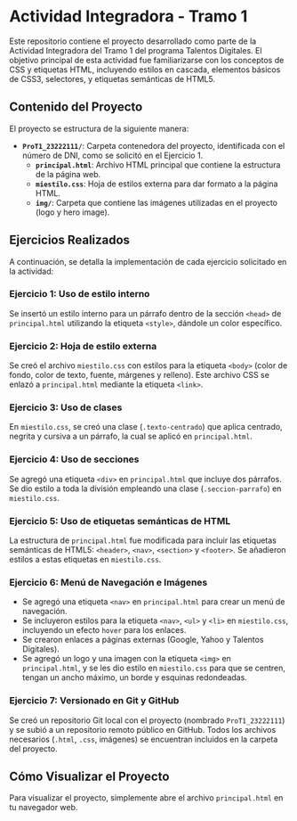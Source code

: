 # Actividad Integradora - Tramo 1

Este repositorio contiene el proyecto desarrollado como parte de la Actividad Integradora del Tramo 1 del programa Talentos Digitales. El objetivo principal de esta actividad fue familiarizarse con los conceptos de CSS y etiquetas HTML, incluyendo estilos en cascada, elementos básicos de CSS3, selectores, y etiquetas semánticas de HTML5.

## Contenido del Proyecto

El proyecto se estructura de la siguiente manera:

* **`ProT1_23222111/`**: Carpeta contenedora del proyecto, identificada con el número de DNI, como se solicitó en el Ejercicio 1.
    * **`principal.html`**: Archivo HTML principal que contiene la estructura de la página web.
    * **`miestilo.css`**: Hoja de estilos externa para dar formato a la página HTML.
    * **`img/`**: Carpeta que contiene las imágenes utilizadas en el proyecto (logo y hero image).

## Ejercicios Realizados

A continuación, se detalla la implementación de cada ejercicio solicitado en la actividad:

### Ejercicio 1: Uso de estilo interno

Se insertó un estilo interno para un párrafo dentro de la sección `<head>` de `principal.html` utilizando la etiqueta `<style>`, dándole un color específico.

### Ejercicio 2: Hoja de estilo externa

Se creó el archivo `miestilo.css` con estilos para la etiqueta `<body>` (color de fondo, color de texto, fuente, márgenes y relleno). Este archivo CSS se enlazó a `principal.html` mediante la etiqueta `<link>`.

### Ejercicio 3: Uso de clases

En `miestilo.css`, se creó una clase (`.texto-centrado`) que aplica centrado, negrita y cursiva a un párrafo, la cual se aplicó en `principal.html`.

### Ejercicio 4: Uso de secciones

Se agregó una etiqueta `<div>` en `principal.html` que incluye dos párrafos. Se dio estilo a toda la división empleando una clase (`.seccion-parrafo`) en `miestilo.css`.

### Ejercicio 5: Uso de etiquetas semánticas de HTML

La estructura de `principal.html` fue modificada para incluir las etiquetas semánticas de HTML5: `<header>`, `<nav>`, `<section>` y `<footer>`. Se añadieron estilos a estas etiquetas en `miestilo.css`.

### Ejercicio 6: Menú de Navegación e Imágenes

* Se agregó una etiqueta `<nav>` en `principal.html` para crear un menú de navegación.
* Se incluyeron estilos para la etiqueta `<nav>`, `<ul>` y `<li>` en `miestilo.css`, incluyendo un efecto `hover` para los enlaces.
* Se crearon enlaces a páginas externas (Google, Yahoo y Talentos Digitales).
* Se agregó un logo y una imagen con la etiqueta `<img>` en `principal.html`, y se les dio estilo en `miestilo.css` para que se centren, tengan un ancho máximo, un borde y esquinas redondeadas.

### Ejercicio 7: Versionado en Git y GitHub

Se creó un repositorio Git local con el proyecto (nombrado `ProT1_23222111`) y se subió a un repositorio remoto público en GitHub. Todos los archivos necesarios (`.html`, `.css`, imágenes) se encuentran incluidos en la carpeta del proyecto.

## Cómo Visualizar el Proyecto

Para visualizar el proyecto, simplemente abre el archivo `principal.html` en tu navegador web.
